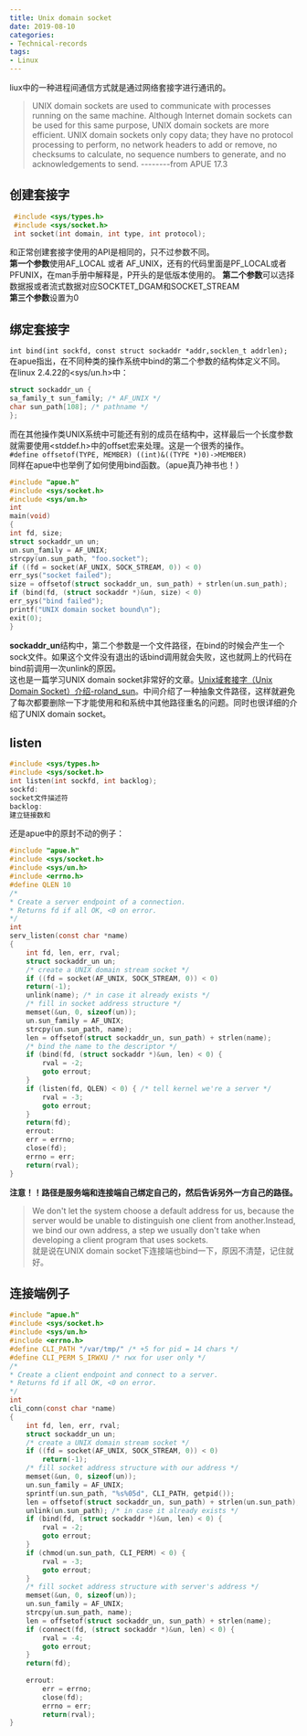 ```yaml
---
title: Unix domain socket 
date: 2019-08-10
categories:
- Technical-records
tags:
- Linux
---
```

 
liux中的一种进程间通信方式就是通过网络套接字进行通讯的。  
> UNIX domain sockets are used to communicate with processes running on the same machine. Although Internet domain sockets can be used for this same purpose, UNIX domain sockets are more efficient. UNIX domain sockets only copy data; they have no protocol processing to perform, no network headers to add or remove, no checksums to calculate, no sequence numbers to generate, and no acknowledgements to send.  --------from APUE 17.3  
> 
## 创建套接字
```c
 #include <sys/types.h>         
 #include <sys/socket.h>
 int socket(int domain, int type, int protocol);
```
和正常创建套接字使用的API是相同的，只不过参数不同。  
**第一个参数**使用AF_LOCAL 或者 AF_UNIX，还有的代码里面是PF_LOCAL或者PFUNIX，在man手册中解释是，P开头的是低版本使用的。
**第二个参数**可以选择数据报或者流式数据对应SOCKTET_DGAM和SOCKET_STREAM  
**第三个参数**设置为0  

## 绑定套接字  
`int bind(int sockfd, const struct sockaddr *addr,socklen_t addrlen);`  
在apue指出，在不同种类的操作系统中bind的第二个参数的结构体定义不同。  
在linux 2.4.22的<sys/un.h>中：  
```c
struct sockaddr_un {
sa_family_t sun_family; /* AF_UNIX */
char sun_path[108]; /* pathname */
};
```
而在其他操作类UNIX系统中可能还有别的成员在结构中，这样最后一个长度参数就需要使用<stddef.h>中的offset宏来处理。这是一个很秀的操作。  
`#define offsetof(TYPE, MEMBER) ((int)&((TYPE *)0)->MEMBER)`  
同样在apue中也举例了如何使用bind函数。（apue真乃神书也！）  
```c
#include "apue.h"
#include <sys/socket.h>
#include <sys/un.h>
int
main(void)
{
int fd, size;
struct sockaddr_un un;
un.sun_family = AF_UNIX;
strcpy(un.sun_path, "foo.socket");
if ((fd = socket(AF_UNIX, SOCK_STREAM, 0)) < 0)
err_sys("socket failed");
size = offsetof(struct sockaddr_un, sun_path) + strlen(un.sun_path);
if (bind(fd, (struct sockaddr *)&un, size) < 0)
err_sys("bind failed");
printf("UNIX domain socket bound\n");
exit(0);
}
```
**sockaddr_un**结构中，第二个参数是一个文件路径，在bind的时候会产生一个sock文件。如果这个文件没有退出的话bind调用就会失败，这也就网上的代码在bind前调用一次unlink的原因。  
这也是一篇学习UNIX domain socket非常好的文章。[Unix域套接字（Unix Domain Socket）介绍-roland_sun](https://blog.csdn.net/Roland_Sun/article/details/50266565)。中间介绍了一种抽象文件路径，这样就避免了每次都要删除一下才能使用和和系统中其他路径重名的问题。同时也很详细的介绍了UNIX domain socket。  

## listen  
```c
#include <sys/types.h> 
#include <sys/socket.h>
int listen(int sockfd, int backlog);
sockfd:
socket文件描述符
backlog:
建立链接数和
```
还是apue中的原封不动的例子：  
```c
#include "apue.h"
#include <sys/socket.h>
#include <sys/un.h>
#include <errno.h>
#define QLEN 10
/*
* Create a server endpoint of a connection.
* Returns fd if all OK, <0 on error.
*/
int
serv_listen(const char *name)
{
    int fd, len, err, rval;
    struct sockaddr_un un;
    /* create a UNIX domain stream socket */
    if ((fd = socket(AF_UNIX, SOCK_STREAM, 0)) < 0)
    return(-1);
    unlink(name); /* in case it already exists */
    /* fill in socket address structure */
    memset(&un, 0, sizeof(un));
    un.sun_family = AF_UNIX;
    strcpy(un.sun_path, name);
    len = offsetof(struct sockaddr_un, sun_path) + strlen(name);
    /* bind the name to the descriptor */
    if (bind(fd, (struct sockaddr *)&un, len) < 0) {
    	rval = -2;
    	goto errout;
    }
    if (listen(fd, QLEN) < 0) { /* tell kernel we're a server */
    	rval = -3;
    	goto errout;
    }
    return(fd);
    errout:
    err = errno;
    close(fd);
    errno = err;
    return(rval);
}
```
**注意！！路径是服务端和连接端自己绑定自己的，然后告诉另外一方自己的路径。**  
> We don't let the system choose a default address for us, because the server would be unable to distinguish one client from another.Instead, we bind our own address, a step we usually don't take when developing a client program that uses sockets.  
> 就是说在UNIX domain socket下连接端也bind一下，原因不清楚，记住就好。   

## 连接端例子
```c
#include "apue.h"
#include <sys/socket.h>
#include <sys/un.h>
#include <errno.h>
#define CLI_PATH "/var/tmp/" /* +5 for pid = 14 chars */
#define CLI_PERM S_IRWXU /* rwx for user only */
/*
* Create a client endpoint and connect to a server.
* Returns fd if all OK, <0 on error.
*/
int
cli_conn(const char *name)
{
    int fd, len, err, rval;
    struct sockaddr_un un;
    /* create a UNIX domain stream socket */
    if ((fd = socket(AF_UNIX, SOCK_STREAM, 0)) < 0)
    	return(-1);
    /* fill socket address structure with our address */
    memset(&un, 0, sizeof(un));
    un.sun_family = AF_UNIX;
    sprintf(un.sun_path, "%s%05d", CLI_PATH, getpid());
    len = offsetof(struct sockaddr_un, sun_path) + strlen(un.sun_path);
    unlink(un.sun_path); /* in case it already exists */
    if (bind(fd, (struct sockaddr *)&un, len) < 0) {
    	rval = -2;
    	goto errout;
    }
    if (chmod(un.sun_path, CLI_PERM) < 0) {
        rval = -3;
        goto errout;
    }
    /* fill socket address structure with server's address */
    memset(&un, 0, sizeof(un));
    un.sun_family = AF_UNIX;
    strcpy(un.sun_path, name);
    len = offsetof(struct sockaddr_un, sun_path) + strlen(name);
    if (connect(fd, (struct sockaddr *)&un, len) < 0) {
    	rval = -4;
    	goto errout;
    }
   	return(fd);
   	
    errout:
    	err = errno;
        close(fd);
        errno = err;
        return(rval);
}
```










